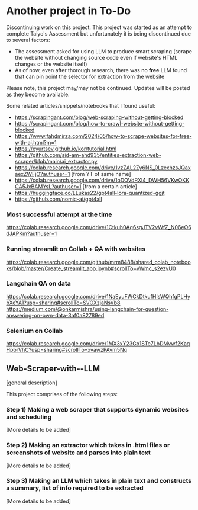 # Another project in To-Do
Discontinuing work on this project. This project was started as an attempt to complete Taiyo's Assessment but unfortunately it is being discontinued due to several factors:
- The assessment asked for using LLM to produce smart scraping (scrape the website without changing source code even if website's HTML changes or the website itself)
- As of now, even after thorough research, there was no **free** LLM found that can pin point the selector for extraction from the website

Please note, this project may/may not be continued. Updates will be posted as they become available.

Some related articles/snippets/notebooks that I found useful:
- https://scrapingant.com/blog/web-scraping-without-getting-blocked
- https://scrapingant.com/blog/how-to-crawl-website-without-getting-blocked
- https://www.fahdmirza.com/2024/05/how-to-scrape-websites-for-free-with-ai.html?m=1
- https://eyurtsev.github.io/kor/tutorial.html
- https://github.com/sid-am-ahd935/entities-extraction-web-scraper/blob/main/ai_extractor.py
- https://colab.research.google.com/drive/1vzZAL2Zy6NS_0LzexhzsJQaxaexZWFjO?authuser=1  [from YT of same name]
- https://colab.research.google.com/drive/1oDOVdRXl4_DWH56VKwOKKCA5JxBAMYsL?authuser=1  [from a certain article]
- https://huggingface.co/LLukas22/gpt4all-lora-quantized-ggjt
- https://github.com/nomic-ai/gpt4all

### Most successful attempt at the time
https://colab.research.google.com/drive/1Ctkuh0Aq6sgJTV2vWfZ_N06eO6dJAPKm?authuser=1

### Running streamlit on Collab + QA with websites
https://colab.research.google.com/github/mrm8488/shared_colab_notebooks/blob/master/Create_streamlit_app.ipynb#scrollTo=vWmc_s2ezvU0

### Langchain QA on data
https://colab.research.google.com/drive/1NaEyuFWCkDtkufHIsWQhfgPLHybXeYA1?usp=sharing#scrollTo=SVOXzjaNsVb8
https://medium.com/@onkarmishra/using-langchain-for-question-answering-on-own-data-3af0a82789ed

### Selenium on Collab
https://colab.research.google.com/drive/1MX3xY23Go1STe7LbDMvwf2KaqHpbrVhC?usp=sharing#scrollTo=xvawzPAvm5Nq

## Web-Scraper-with--LLM
[general description]

This project comprises of the following steps:

### Step 1) Making a web scraper that supports dynamic websites and scheduling
[More details to be added]

### Step 2) Making an extractor which takes in .html files or screenshots of website and parses into plain text
[More details to be added]

### Step 3) Making an LLM which takes in plain text and constructs a summary, list of info required to be extracted
[More details to be added]
